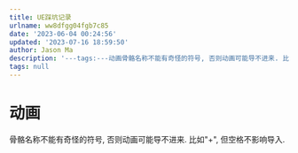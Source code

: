 ```yaml
---
title: UE踩坑记录
urlname: ww8dfgg04fgb7c85
date: '2023-06-04 00:24:56'
updated: '2023-07-16 18:59:50'
author: Jason Ma
description: '---tags:---动画骨骼名称不能有奇怪的符号, 否则动画可能导不进来. 比如"+", 但空格不影响导入.'
tags: null
---
```

# 动画
骨骼名称不能有奇怪的符号, 否则动画可能导不进来. 比如"+", 但空格不影响导入.





